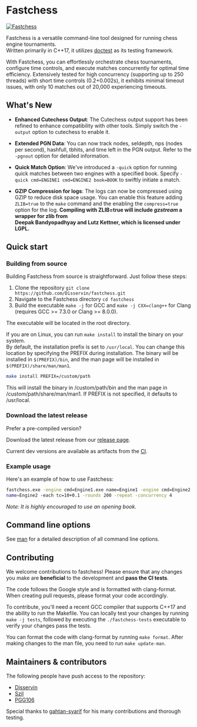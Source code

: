 # Fastchess

[![Fastchess](https://github.com/Disservin/fastchess/actions/workflows/fastchess.yml/badge.svg?branch=master)](https://github.com/Disservin/fastchess/actions/workflows/fastchess.yml)

Fastchess is a versatile command-line tool designed for running chess engine
tournaments.  
Written primarily in C++17, it utilizes [doctest](https://github.com/doctest/doctest) as its testing
framework.

With Fastchess, you can effortlessly orchestrate chess tournaments, configure
time controls, and execute matches concurrently for optimal time efficiency.
Extensively tested for high concurrency (supporting up to 250 threads) with
short time controls (0.2+0.002s), it exhibits minimal timeout issues, with only
10 matches out of 20,000 experiencing timeouts.

## What's New

- **Enhanced Cutechess Output**: The Cutechess output support has been refined to
  enhance compatibility with other tools. Simply switch the `-output` option to
  cutechess to enable it.
- **Extended PGN Data**: You can now track nodes, seldepth, nps (nodes per
  second), hashfull, tbhits, and time left in the PGN output. Refer to the `-pgnout`
  option for detailed information.
- **Quick Match Option**: We've introduced a `-quick` option for running quick
  matches between two engines with a specified book. Specify
  `-quick cmd=ENGINE1 cmd=ENGINE2 book=BOOK` to swiftly initiate a match.

- **GZIP Compression for logs**: The logs can now be compressed using GZIP to
  reduce disk space usage. You can enable this feature adding `ZLIB=true` to
  the `make` command and the enabling the `compress=true` option for the log.
  **Compiling with ZLIB=true will include _gzstream_ a wrapper for zlib from**  
  **Deepak Bandyopadhyay and Lutz Kettner, which is licensed under LGPL.**

## Quick start

### Building from source

Building Fastchess from source is straightforward. Just follow these steps:

1. Clone the repository `git clone https://github.com/Disservin/fastchess.git`
2. Navigate to the Fastchess directory `cd fastchess`
3. Build the executable `make -j` for GCC and `make -j CXX=clang++` for Clang (requires GCC >= 7.3.0 or Clang >= 8.0.0).

The executable will be located in the root directory.

If you are on Linux, you can run `make install` to install the binary on your system.  
By default, the installation prefix is set to `/usr/local`. You can change this location by specifying the PREFIX during installation. The binary will be installed in `$(PREFIX)/bin`, and the man page will be installed in `$(PREFIX)/share/man/man1`.

```bash
make install PREFIX=/custom/path
```

This will install the binary in /custom/path/bin and the man page in /custom/path/share/man/man1. If PREFIX is not specified, it defaults to /usr/local.

### Download the latest release

Prefer a pre-compiled version?

Download the latest release from our [release page](https://github.com/Disservin/fastchess/releases).

Current dev versions are available as artifacts from the [CI](https://github.com/Disservin/fastchess/actions?query=is%3Asuccess+event%3Apush+branch%3Amaster).

### Example usage

Here's an example of how to use Fastchess:

```bash
fastchess.exe -engine cmd=Engine1.exe name=Engine1 -engine cmd=Engine2.exe
name=Engine2 -each tc=10+0.1 -rounds 200 -repeat -concurrency 4
```

_Note: It is highly encouraged to use an opening book._

## Command line options

See [man](man) for a detailed description of all command line options.

## Contributing

We welcome contributions to fastchess! Please ensure that any changes you make
are **beneficial** to the development and **pass the CI tests**.

The code follows the Google style and is formatted with clang-format. When
creating pull requests, please format your code accordingly.

To contribute, you'll need a recent GCC compiler that supports C++17 and the
ability to run the Makefile. You can locally test your changes by running
`make -j tests`, followed by executing the `./fastchess-tests` executable to
verify your changes pass the tests.

You can format the code with clang-format by running `make format`.
After making changes to the man file, you need to run `make update-man`.

## Maintainers & contributors

The following people have push access to the repository:

- [Disservin](https://github.com/Disservin)
- [Szil](https://github.com/SzilBalazs)
- [PGG106](https://github.com/PGG106)

Special thanks to [gahtan-syarif](https://github.com/gahtan-syarif) for his many contributions and
thorough testing.
